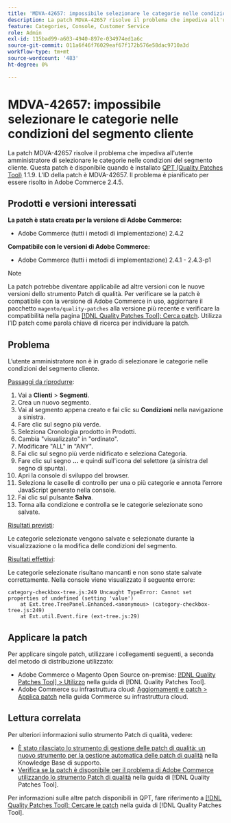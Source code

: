 ```yaml
---
title: 'MDVA-42657: impossibile selezionare le categorie nelle condizioni del segmento cliente'
description: La patch MDVA-42657 risolve il problema che impediva all'utente amministratore di selezionare le categorie nelle condizioni del segmento cliente. Questa patch è disponibile quando è installato [Quality Patches Tool (QPT)](https://experienceleague.adobe.com/en/docs/commerce-operations/tools/quality-patches-tool/quality-patches-tool-to-self-serve-quality-patches) 1.1.9. L'ID della patch è MDVA-42657. Il problema è pianificato per essere risolto in Adobe Commerce 2.4.5.
feature: Categories, Console, Customer Service
role: Admin
exl-id: 115bad99-a603-4940-897e-034974ed1a6c
source-git-commit: 011a6f46f76029eaf67f172b576e58dac9710a3d
workflow-type: tm+mt
source-wordcount: '483'
ht-degree: 0%

---
```


# MDVA-42657: impossibile selezionare le categorie nelle condizioni del segmento cliente

La patch MDVA-42657 risolve il problema che impediva all&#39;utente amministratore di selezionare le categorie nelle condizioni del segmento cliente. Questa patch è disponibile quando è installato [QPT (Quality Patches Tool)](https://experienceleague.adobe.com/en/docs/commerce-operations/tools/quality-patches-tool/quality-patches-tool-to-self-serve-quality-patches) 1.1.9. L&#39;ID della patch è MDVA-42657. Il problema è pianificato per essere risolto in Adobe Commerce 2.4.5.

## Prodotti e versioni interessati

**La patch è stata creata per la versione di Adobe Commerce:**

* Adobe Commerce (tutti i metodi di implementazione) 2.4.2

**Compatibile con le versioni di Adobe Commerce:**

* Adobe Commerce (tutti i metodi di implementazione) 2.4.1 - 2.4.3-p1

>[!NOTE]
>
>La patch potrebbe diventare applicabile ad altre versioni con le nuove versioni dello strumento Patch di qualità. Per verificare se la patch è compatibile con la versione di Adobe Commerce in uso, aggiornare il pacchetto `magento/quality-patches` alla versione più recente e verificare la compatibilità nella pagina [[!DNL Quality Patches Tool]: Cerca patch](https://experienceleague.adobe.com/en/docs/commerce-operations/tools/quality-patches-tool/quality-patches-tool-to-self-serve-quality-patches). Utilizza l’ID patch come parola chiave di ricerca per individuare la patch.

## Problema

L’utente amministratore non è in grado di selezionare le categorie nelle condizioni del segmento cliente.

<u>Passaggi da riprodurre</u>:

1. Vai a **Clienti** > **Segmenti**.
1. Crea un nuovo segmento.
1. Vai al segmento appena creato e fai clic su **Condizioni** nella navigazione a sinistra.
1. Fare clic sul segno più verde.
1. Seleziona Cronologia prodotto in Prodotti.
1. Cambia &quot;visualizzato&quot; in &quot;ordinato&quot;.
1. Modificare &quot;ALL&quot; in &quot;ANY&quot;.
1. Fai clic sul segno più verde nidificato e seleziona Categoria.
1. Fare clic sul segno **...** e quindi sull&#39;icona del selettore (a sinistra del segno di spunta).
1. Apri la console di sviluppo del browser.
1. Seleziona le caselle di controllo per una o più categorie e annota l’errore JavaScript generato nella console.
1. Fai clic sul pulsante **Salva**.
1. Torna alla condizione e controlla se le categorie selezionate sono salvate.

<u>Risultati previsti</u>:

Le categorie selezionate vengono salvate e selezionate durante la visualizzazione o la modifica delle condizioni del segmento.

<u>Risultati effettivi</u>:

Le categorie selezionate risultano mancanti e non sono state salvate correttamente. Nella console viene visualizzato il seguente errore:

```
category-checkbox-tree.js:249 Uncaught TypeError: Cannot set properties of undefined (setting 'value')
    at Ext.tree.TreePanel.Enhanced.<anonymous> (category-checkbox-tree.js:249)
    at Ext.util.Event.fire (ext-tree.js:29)
```

## Applicare la patch

Per applicare singole patch, utilizzare i collegamenti seguenti, a seconda del metodo di distribuzione utilizzato:

* Adobe Commerce o Magento Open Source on-premise: [[!DNL Quality Patches Tool] > Utilizzo](/help/tools/quality-patches-tool/usage.md) nella guida di [!DNL Quality Patches Tool].
* Adobe Commerce su infrastruttura cloud: [Aggiornamenti e patch > Applica patch](https://experienceleague.adobe.com/docs/commerce-cloud-service/user-guide/develop/upgrade/apply-patches.html) nella guida Commerce su infrastruttura cloud.

## Lettura correlata

Per ulteriori informazioni sullo strumento Patch di qualità, vedere:

* [È stato rilasciato lo strumento di gestione delle patch di qualità: un nuovo strumento per la gestione automatica delle patch di qualità](https://experienceleague.adobe.com/en/docs/commerce-operations/tools/quality-patches-tool/quality-patches-tool-to-self-serve-quality-patches) nella Knowledge Base di supporto.
* [Verifica se la patch è disponibile per il problema di Adobe Commerce utilizzando lo strumento Patch di qualità](/help/tools/quality-patches-tool/patches-available-in-qpt/check-patch-for-magento-issue-with-magento-quality-patches.md) nella guida di [!DNL Quality Patches Tool].

Per informazioni sulle altre patch disponibili in QPT, fare riferimento a [[!DNL Quality Patches Tool]: Cercare le patch](https://experienceleague.adobe.com/tools/commerce-quality-patches/index.html) nella guida di [!DNL Quality Patches Tool].
